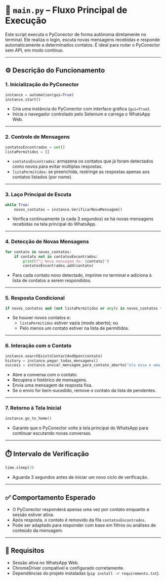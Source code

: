 
# 🚀 `main.py` – Fluxo Principal de Execução

Este script executa o PyConector de forma autônoma diretamente no terminal. Ele realiza o login, escuta novas mensagens recebidas e responde automaticamente a determinados contatos. É ideal para rodar o PyConector sem API, em modo contínuo.

---

## ⚙️ Descrição do Funcionamento

### 1. Inicialização do PyConector

```python
instance = automation(gui=True)
instance.start()
```
- Cria uma instância do PyConector com interface gráfica (`gui=True`).
- Inicia o navegador controlado pelo Selenium e carrega o WhatsApp Web.

---

### 2. Controle de Mensagens

```python
contatosEncontrados = set()
listaPermitidos = []
```
- `contatosEncontrados`: armazena os contatos que já foram detectados como novos para evitar múltiplas respostas.
- `listaPermitidos`: se preenchida, restringe as respostas apenas aos contatos listados (por nome).

---

### 3. Laço Principal de Escuta

```python
while True:
    novos_contatos = instance.VerificarNovaMensagem()
```
- Verifica continuamente (a cada 3 segundos) se há novas mensagens recebidas na tela principal do WhatsApp.

---

### 4. Detecção de Novas Mensagens

```python
for contato in novos_contatos:
    if contato not in contatosEncontrados:
        print(f"📨 Nova mensagem de: {contato}")
        contatosEncontrados.add(contato)
```
- Para cada contato novo detectado, imprime no terminal e adiciona à lista de contatos a serem respondidos.

---

### 5. Resposta Condicional

```python
if novos_contatos and (not listaPermitidos or any(c in novos_contatos for c in listaPermitidos)):
```
- Se houver novos contatos e:
  - `listaPermitidos` estiver vazia (modo aberto); ou
  - Pelo menos um contato estiver na lista de permitidos.

---

### 6. Interação com o Contato

```python
instance.searchExistsContactAndOpen(contato)
history = instance.pegar_todas_mensagens()
success = instance.enviar_mensagem_para_contato_aberto("ola essa e uma mensagem de teste")
```
- Abre a conversa com o contato.
- Recupera o histórico de mensagens.
- Envia uma mensagem de resposta fixa.
- Se o envio for bem-sucedido, remove o contato da lista de pendentes.

---

### 7. Retorno à Tela Inicial

```python
instance.go_to_home()
```
- Garante que o PyConector volte à tela principal do WhatsApp para continuar escutando novas conversas.

---

## ⏱️ Intervalo de Verificação

```python
time.sleep(3)
```
- Aguarda 3 segundos antes de iniciar um novo ciclo de verificação.

---

## ✅ Comportamento Esperado

- O PyConector responderá apenas uma vez por contato enquanto a sessão estiver ativa.
- Após resposta, o contato é removido da fila `contatosEncontrados`.
- Pode ser adaptado para responder com base em filtros ou análises de conteúdo da mensagem.

---

## 🧪 Requisitos

- Sessão ativa no WhatsApp Web.
- ChromeDriver compatível e configurado corretamente.
- Dependências do projeto instaladas (`pip install -r requirements.txt`).
